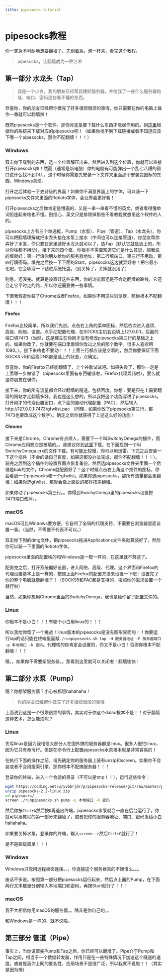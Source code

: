 ```yaml
---
title: pipesocks tutorial
---
```


# pipesocks教程

你一定急不可耐地想要翻墙了。先别着急。泡一杯茶，看完这个教程。

> pipesocks，让翻墙成为一种艺术

## 第一部分 水龙头（Tap）

> 我是一个小白，我的朋友已经帮我建好服务器，并给我了一些什么服务器地址、端口、密码这些看不懂的东西。

恭喜你，你的朋友已经帮你做完了好多很烦很烦的事情，你只需要在你的电脑上操作一番就可以翻墙辣！

既然pipesocks是一个软件，那你肯定是要下载什么东西才能起作用的。到[这里](https://pipesocks.github.io/index-cn.html)根据你的系统来下载对应的pipesocks吧！（如果你找不到下载链接或者不知道应该下哪一个pipesocks，那你不配翻墙！！！）

### Windows

双击你下载到的东西，选一个位置解压出来，然后进入到这个位置，你就可以直接打开pipesocks辣！然而（通常是新电脑）你的电脑有可能弹出一个乱七八糟的窗口说什么找不到DLL，这个时候你需要先安装一下文件夹里面那个安装包图标的东西，Windows真烦。

打开之后体验一下史诗级的界面！如果你不满意界面上的字体，可以装一下pipesocks文件夹里面的Roboto字体，会让界面更好看！

打开pipesocks之后你肯定是懵逼的，又是一串一串看不懂的英文，或者看得懂单词但连起来啥也不懂。别担心，英文只是排除掉那些不看教程就想用这个软件的人的。

pipesocks上方有三个单选框，Pump（水泵）、Pipe（管道）、Tap（水龙头）。你可以把翻墙理解成把水龙头接在水泵上接水（中间也可以连接管道）。你朋友帮你弄好了水泵，你只要在家里装好水龙头就可以了，选Tap（默认它就是选上的，所以你啥都不用动）。接下来的四个框，你根本不需要知道它们是什么意思，照我说的填就好：第一行填你朋友给你的服务器地址，第二行填端口，第三行不用动，第四行填密码。填完之后按一下下面的Start，pipesocks这边就弄好啦！把它最小化吧，它会哧溜一下钻进系统托盘。（别关掉了，关掉就没用了）

别急，还没完。就算是设置好这些东西，你的浏览器还是不会走翻墙的路线，它还会走它平时走的路，所以你还需要做一些事情。

下面我假定你装了Chrome或者Firefox。如果你不用这些浏览器，那你根本不配翻墙！！！

#### Firefox

Firefox比较简单，所以我们先说。点击右上角的菜单图标，然后依次进入选项、高级、网络、设置。点手动配置代理，在SOCKS主机右边填上127.0.0.1，后面的端口填7473（当然，这是建立在你刚才没有修改pipesocks第三行的基础之上的。如果你改了，你就要在端口里面填你改过之后的那个数字。很多人喜欢用1080。）。接下来啥也不要动！！！上面三行都应该是空着的，然后你要保证下面SOCKS v5和远程DNS都是选上的状态，点确定。

恭喜你，你的Firefox已经能翻墙了，上个谷歌试试吧。如果失败了，那你一定是上面哪一步做错了（pipesocks里面有东西输错啦，Firefox代理弄错啦），要么就是你朋友在骗你。

接下来，你的所有流量都会经过翻墙的隧道，包括百度。你想：要是只在上需要翻墙的网站才走翻墙多好。我也是这么想的，所以我把这个功能写进了pipesocks。打开刚才的代理设置窗口，点下面的自动代理配置（PAC），然后输入http://127.0.0.1:7473/gfwlist.pac （同理，如果你改了pipesocks第三行，那7473也要改成这个数字）。确定之后你就获得了上述这么好的功能！

#### Chrome

接下来是Chrome。Chrome有点烦人，需要下一个叫SwitchyOmega的插件，而Chrome应用商店是被墙的。。我建议你到[这里](https://github.com/FelisCatus/SwitchyOmega/releases/latest)下载。在下面找到一个叫SwitchyOmega.crx的文件下载。有可能比较慢，你可以用迅雷。下完之后安装一下这个插件（不会的话自己百度，如果这都没办法完成，那你不配翻墙！！！）。装完之后到这个插件的设置界面点恢复备份，然后选pipesocks文件夹里面一个后缀是bak的文件，Chrome就配置好了！这个时候点击右上角这个插件的图标，你会看到一个pipesocks和一个gfwlist。如果你选pipesocks，那所有流量都会走翻墙；如果你选gfwlist，那就会像上面说的那样按需翻墙。

如果你动了pipesocks第三行。。你得到SwichyOmega里的pipesocks设置把7473端口改掉。。

### macOS

macOS可比Windows要方便，它自带了全局的代理支持，不需要在浏览器里面设置一番。（当然，不需要不代表不可以。）

双击你下到的dmg文件，把pipesocks拖进Applications文件夹就算装好了。然后你可以装一下里面的Roboto字体。

pipesocks里面的配置啥的和Windows是一模一样的，在这里就不赘述了。

配置完之后，打开系统偏好设置，进入网络、高级、代理。这个界面和Firefox的代理设置基本上是一样的，按照上面Firefox的配置方法来设置一下吧！设置完了你的整个电脑就能翻墙了！（SOCKS5和PAC都是支持的，按照你的需求设置一个就行啦）

当然，如果你想用Chrome里面的SwitchyOmega，我也是给你留了配置文件的。

### Linux

你根本不是小白！！！有哪个小白用linux的！！！

所以我给你留了一个挑战！linux版本的pipesocks是没有图形界面的！！你要运行tap的话只能在终端里面敲`./runpipesocks.sh tap -H 服务器地址 -P 服务器端口 -p 本地端口 -k 密码`。代理啥的你肯定会设置的，你又不是小白！否则你根本不配翻墙！！！

嗯。。如果你不需要架服务器。。那看到这里就可以关闭啦！翻墙愉快！

## 第二部分 水泵（Pump）

嗯？你想架服务器？小心被抓哦hahahaha！

> 你的朋友已经帮你做完了好多很烦很烦的事情

上面说到这是一个很烦很烦的事情，其实对于你这个dalao根本不是！！对于翻墙这种艺术，怎么能烦呢？

### Linux

先写linux是因为我相信大部分人在国外搞的服务器都是linux。很多人很怕linux，因为它只有命令行。但是在命令行上配置pipesocks水泵根本就是非常容易的！

在执行下面的操作之前，请先确定你的服务器上装有unzip和screen。如果你不会装或者不会用搜索引擎，那你根本不配搞服务器！！！

登录你的终端，进入一个合适的目录（不可以是tmp！！），运行这些命令：

```sh
wget https://coding.net/u/yvbbrjdr/p/pipesocks-release/git/raw/master/pipesocks-2.2-linux.zip
unzip pipesocks-2.2-linux.zip
cd pipesocks/
screen ./runpipesocks.sh pump -p 本地端口 -k 密码
```

然后你按`Ctrl+A`然后按`D`再退出终端，pipesocks水泵就会一直在后台运行了，你就可以用教程的第一部分来翻墙了，或者把你的服务器地址、端口、密码发给小白hahahaha。

如果要关掉水泵，登录你的终端，输入`screen -r`然后`Ctrl+C`就行了！

是不是超级简单！！！

### Windows

Windows只能用远程桌面连接。。。你连接这个服务器真的不嫌慢么。。。

废话不多说。按照第一部分把pipesocks运行起来，然后点上面的Pump，在下面两行文本框里分别输入本地端口和密码，再按Start就行了！！！

### macOS

我不大相信你用macOS的服务器。。除非是你自己的。。

和Windows是一样的，就不说啦。

## 第三部分 管道（Pipe）

事实上，当你设置完Pump和Tap之后，你已经可以翻墙了。Pipe介于Pump和Tap之间，相当于一个数据转发器，作用只是在一些特殊情况下加速这个隧道的速度，或者提高你上网的匿名性，应用场景不是很广泛，所以我就不说啦！！（其实是因为懒）
